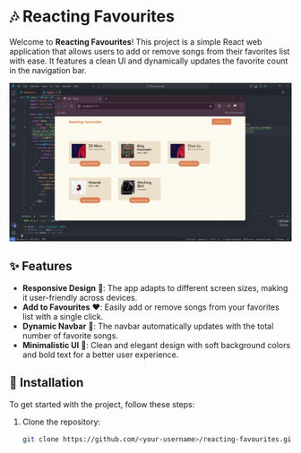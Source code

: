 # 🎶 Reacting Favourites

Welcome to **Reacting Favourites**! This project is a simple React web application that allows users to add or remove songs from their favorites list with ease. It features a clean UI and dynamically updates the favorite count in the navigation bar.

![Project Screenshot](./screenshot.png)

## ✨ Features

- **Responsive Design** 📱: The app adapts to different screen sizes, making it user-friendly across devices.
- **Add to Favourites** ❤️: Easily add or remove songs from your favorites list with a single click.
- **Dynamic Navbar** 🧮: The navbar automatically updates with the total number of favorite songs.
- **Minimalistic UI** 🎨: Clean and elegant design with soft background colors and bold text for a better user experience.

## 🚀 Installation

To get started with the project, follow these steps:

1. Clone the repository:

   ```bash
   git clone https://github.com/<your-username>/reacting-favourites.git
